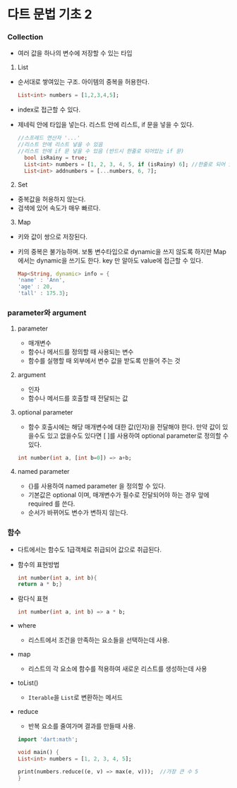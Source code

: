 # 다트 문법 기초 2

### Collection
- 여러 값을 하나의 변수에 저장할 수 있는 타입
1. List
- 순서대로 쌓여있는 구조. 아이템의 중복을 허용한다.
    ```dart
    List<int> numbers = [1,2,3,4,5];
    ```
- index로 접근할 수 있다.
- 제네릭 안에 타입을 넣는다.
  리스트 안에 리스트, if 문을 넣을 수 있다.

     ```dart
     //스프레드 연산자 '...'
     //리스트 안에 리스트 넣을 수 있음
     //리스트 안에 if 문 넣을 수 있음 (반드시 한줄로 되어있는 if 문)
       bool isRainy = true;
       List<int> numbers = [1, 2, 3, 4, 5, if (isRainy) 6]; //한줄로 되어 있는 if 문만 가능
       List<int> addnumbers = [...numbers, 6, 7];
     ```

2. Set
- 중복값을 허용하지 않는다.
- 검색에 있어 속도가 매우 빠르다.
3. Map
- 키와 값이 쌍으로 저장된다.
- 키의 중복은 불가능하며. 보통 변수타입으로 dynamic을 쓰지 않도록 하지만 Map에서는 dynamic을 쓰기도 한다. key 만 알아도 value에 접근할 수 있다.

     ```dart
     Map<String, dynamic> info = {
    'name' : 'Ann',
     'age' : 20,
    'tall' : 175.3};
     ```

### parameter와 argument
1. parameter
    * 매개변수
    * 함수나 메서드를 정의할 때 사용되는 변수
    * 함수를 실행할 때 외부에서 변수 값을 받도록 만들어 주는 것
2. argument
    * 인자
    * 함수나 메서드를 호출할 때 전달되는 값
3. optional parameter
    * 함수 호출시에는 해당 매개변수에 대한 값(인자)을 전달해야 한다. 만약 값이 있을수도 있고 없을수도 있다면 [ ]를 사용하여 optional parameter로 정의할 수 있다.

    ```dart
    int number(int a, [int b=0]) => a+b;
    ```   

4. named parameter
    * {}를 사용하여 named parameter 을 정의할 수 있다.
    * 기본값은 optional 이며, 매개변수가 필수로 전달되어야 하는 경우 앞에 required 를 쓴다.
    * 순서가 바뀌어도 변수가 변하지 않는다.

### 함수
* 다트에서는 함수도 1급객체로 취급되어 값으로 취급된다.

* 함수의 표현방법

    ```dart
    int number(int a, int b){
    return a * b;}
    ```  

* 람다식 표현

   ```dart
  int number(int a, int b) => a * b;
    ``` 

* where
    * 리스트에서 조건을 만족하는 요소들을 선택하는데 사용.
* map
    * 리스트의 각 요소에 함수를 적용하여 새로운 리스트를 생성하는데 사용
* toList()
    * `Iterable`을 `List`로 변환하는 메서드
* reduce
    * 반복 요소를 줄여가며 결과를 만들때 사용.

    ```dart
    import 'dart:math';

    void main() {
    List<int> numbers = [1, 2, 3, 4, 5];

    print(numbers.reduce((e, v) => max(e, v)));  //가장 큰 수 5
    }
    ``` 
    